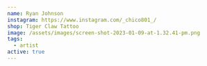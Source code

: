 ```yaml
---
name: Ryan Johnson
instagram: https://www.instagram.com/_chico801_/
shop: Tiger Claw Tattoo
image: /assets/images/screen-shot-2023-01-09-at-1.32.41-pm.png
tags:
  - artist
active: true
---
```

